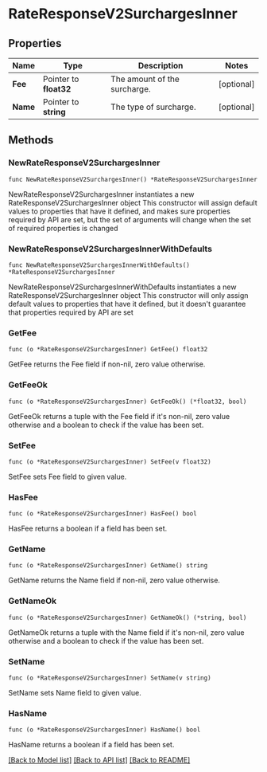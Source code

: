 # RateResponseV2SurchargesInner

## Properties

Name | Type | Description | Notes
------------ | ------------- | ------------- | -------------
**Fee** | Pointer to **float32** | The amount of the surcharge. | [optional] 
**Name** | Pointer to **string** | The type of surcharge. | [optional] 

## Methods

### NewRateResponseV2SurchargesInner

`func NewRateResponseV2SurchargesInner() *RateResponseV2SurchargesInner`

NewRateResponseV2SurchargesInner instantiates a new RateResponseV2SurchargesInner object
This constructor will assign default values to properties that have it defined,
and makes sure properties required by API are set, but the set of arguments
will change when the set of required properties is changed

### NewRateResponseV2SurchargesInnerWithDefaults

`func NewRateResponseV2SurchargesInnerWithDefaults() *RateResponseV2SurchargesInner`

NewRateResponseV2SurchargesInnerWithDefaults instantiates a new RateResponseV2SurchargesInner object
This constructor will only assign default values to properties that have it defined,
but it doesn't guarantee that properties required by API are set

### GetFee

`func (o *RateResponseV2SurchargesInner) GetFee() float32`

GetFee returns the Fee field if non-nil, zero value otherwise.

### GetFeeOk

`func (o *RateResponseV2SurchargesInner) GetFeeOk() (*float32, bool)`

GetFeeOk returns a tuple with the Fee field if it's non-nil, zero value otherwise
and a boolean to check if the value has been set.

### SetFee

`func (o *RateResponseV2SurchargesInner) SetFee(v float32)`

SetFee sets Fee field to given value.

### HasFee

`func (o *RateResponseV2SurchargesInner) HasFee() bool`

HasFee returns a boolean if a field has been set.

### GetName

`func (o *RateResponseV2SurchargesInner) GetName() string`

GetName returns the Name field if non-nil, zero value otherwise.

### GetNameOk

`func (o *RateResponseV2SurchargesInner) GetNameOk() (*string, bool)`

GetNameOk returns a tuple with the Name field if it's non-nil, zero value otherwise
and a boolean to check if the value has been set.

### SetName

`func (o *RateResponseV2SurchargesInner) SetName(v string)`

SetName sets Name field to given value.

### HasName

`func (o *RateResponseV2SurchargesInner) HasName() bool`

HasName returns a boolean if a field has been set.


[[Back to Model list]](../README.md#documentation-for-models) [[Back to API list]](../README.md#documentation-for-api-endpoints) [[Back to README]](../README.md)


